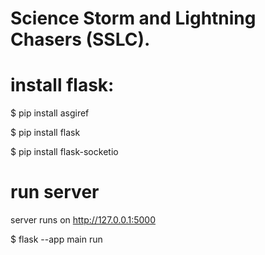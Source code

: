 # Science Storm and Lightning Chasers (SSLC).

# install flask:
$ pip install asgiref

$ pip install flask

$ pip install flask-socketio 

# run server
server runs on http://127.0.0.1:5000

$ flask --app main run
